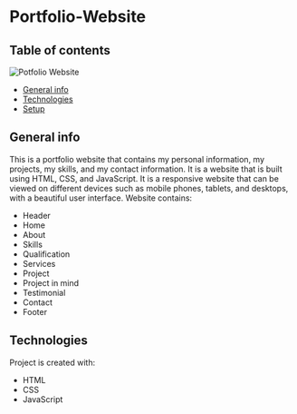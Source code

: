 # Portfolio-Website

## Table of contents

![Potfolio Website](images/screenshot.png)

- [General info](#general-info)
- [Technologies](#technologies)
- [Setup](#setup)

## General info

This is a portfolio website that contains my personal information, my projects, my skills, and my contact information. It is a website that is built using HTML, CSS, and JavaScript. It is a responsive website that can be viewed on different devices such as mobile phones, tablets, and desktops, with a beautiful user interface.
Website contains:

- Header
- Home
- About
- Skills
- Qualification
- Services
- Project
- Project in mind
- Testimonial
- Contact
- Footer

## Technologies

Project is created with:

- HTML
- CSS
- JavaScript
